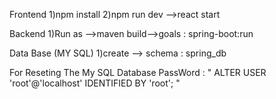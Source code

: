 Frontend 1)npm install 2)npm run dev -->react start

Backend 1)Run as -->maven build-->goals : spring-boot:run

Data Base (MY SQL) 1)create --> schema : spring_db

For Reseting The My SQL Database PassWord : " ALTER USER 'root'@'localhost' IDENTIFIED BY 'root'; "
